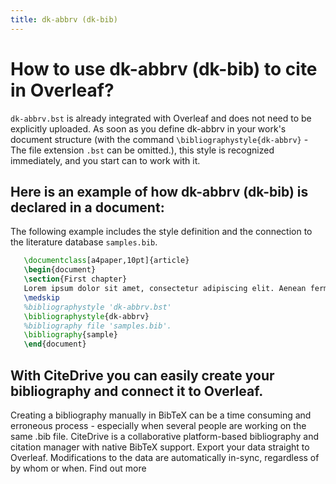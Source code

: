 ```yaml
---
title: dk-abbrv (dk-bib)
---
```


# How to use dk-abbrv (dk-bib) to cite in Overleaf? 
`dk-abbrv.bst` is already integrated with Overleaf and does not need to be explicitly uploaded. As soon as you define dk-abbrv in your work's document structure (with the command `\bibliographystyle{dk-abbrv}` - The file extension `.bst` can be omitted.), this style is recognized immediately, and you start can to work with it.

## Here is an example of how dk-abbrv (dk-bib) is declared in a document:
The following example includes the style definition and the connection to the literature database `samples.bib`.
```tex
   \documentclass[a4paper,10pt]{article}
   \begin{document}
   \section{First chapter}
   Lorem ipsum dolor sit amet, consectetur adipiscing elit. Aenean fermentum justo massa, ut maximus mauris sodales et. Aenean vel elit a erat rhoncus pharetra.
   \medskip
   %bibliographystyle 'dk-abbrv.bst'
   \bibliographystyle{dk-abbrv}
   %bibliography file 'samples.bib'.
   \bibliography{sample}
   \end{document}
```

## With CiteDrive you can easily create your bibliography and connect it to Overleaf. 
Creating a bibliography manually in BibTeX can be a time consuming and erroneous process - especially when several people are working on the same .bib file. CiteDrive is a collaborative platform-based bibliography and citation manager with native BibTeX support. Export your data straight to Overleaf. Modifications to the data are automatically in-sync, regardless of by whom or when. Find out more